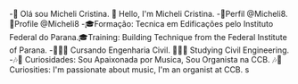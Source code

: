-👋 Olá sou Micheli Cristina. 👋 Hello, I'm Micheli Cristina.
-📧Perfil @Micheli8. 📧Profile @Micheli8
-🎓Formação: Tecnica em Edificações pelo Instituto Federal do Parana.🎓Training: Building Technique from the Federal Institute of Parana.
-👷🏻‍♀️ Cursando Engenharia Civil. 👷🏻‍♀️ Studying Civil Engineering.
-🎶🎼 Curiosidades: Sou Apaixonada por Musica, Sou Organista na CCB. 🎶🎼 Curiosities: I'm passionate about music, I'm an organist at CCB.
s

<!---
Micheli8/Micheli8 is a ✨ special ✨ repository because its `README.md` (this file) appears on your GitHub profile.
You can click the Preview link to take a look at your changes.
--->
